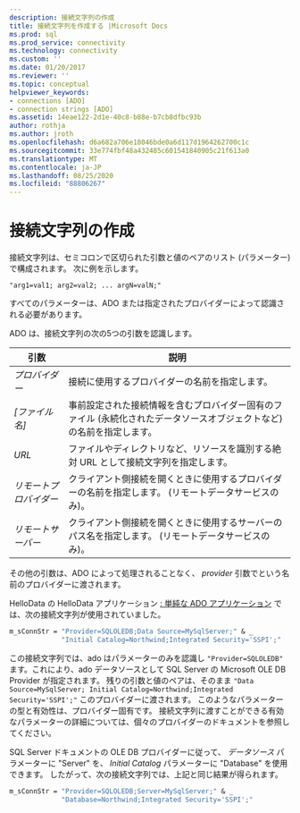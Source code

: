 ```yaml
---
description: 接続文字列の作成
title: 接続文字列を作成する |Microsoft Docs
ms.prod: sql
ms.prod_service: connectivity
ms.technology: connectivity
ms.custom: ''
ms.date: 01/20/2017
ms.reviewer: ''
ms.topic: conceptual
helpviewer_keywords:
- connections [ADO]
- connection strings [ADO]
ms.assetid: 14eae122-2d1e-40c8-b88e-b7cb8dfbc93b
author: rothja
ms.author: jroth
ms.openlocfilehash: d6a682a706e18046bde0a6d117d1964262700c1c
ms.sourcegitcommit: 33e774fbf48a432485c601541840905c21f613a0
ms.translationtype: MT
ms.contentlocale: ja-JP
ms.lasthandoff: 08/25/2020
ms.locfileid: "88806267"
---
```

# <a name="creating-a-connection-string"></a>接続文字列の作成
接続文字列は、セミコロンで区切られた引数と値のペアのリスト (パラメーター) で構成されます。 次に例を示します。  
  
```syntax
"arg1=val1; arg2=val2; ... argN=valN;"  
```  
  
 すべてのパラメーターは、ADO または指定されたプロバイダーによって認識される必要があります。  
  
 ADO は、接続文字列の次の5つの引数を認識します。  
  
|引数|説明|  
|--------------|-----------------|  
|*プロバイダー*|接続に使用するプロバイダーの名前を指定します。|  
|*[ファイル名]*|事前設定された接続情報を含むプロバイダー固有のファイル (永続化されたデータソースオブジェクトなど) の名前を指定します。|  
|*URL*|ファイルやディレクトリなど、リソースを識別する絶対 URL として接続文字列を指定します。|  
|*リモートプロバイダー*|クライアント側接続を開くときに使用するプロバイダーの名前を指定します。 (リモートデータサービスのみ)。|  
|*リモートサーバー*|クライアント側接続を開くときに使用するサーバーのパス名を指定します。 (リモートデータサービスのみ)。|  
  
 その他の引数は、ADO によって処理されることなく、 *provider* 引数でという名前のプロバイダーに渡されます。  
  
 HelloData の HelloData アプリケーション [: 単純な ADO アプリケーション](./hellodata-a-simple-ado-application.md) では、次の接続文字列が使用されていました。  
  
```vb
m_sConnStr = "Provider=SQLOLEDB;Data Source=MySqlServer;" & _  
             "Initial Catalog=Northwind;Integrated Security='SSPI';"  
```  
  
 この接続文字列では、ado はパラメーターのみを認識し `"Provider=SQLOLEDB"` ます。これにより、ado データソースとして SQL Server の Microsoft OLE DB Provider が指定されます。 残りの引数と値のペアは、そのまま `"Data Source=MySqlServer; Initial Catalog=Northwind;Integrated Security='SSPI';"` このプロバイダーに渡されます。 このようなパラメーターの型と有効性は、プロバイダー固有です。 接続文字列に渡すことができる有効なパラメーターの詳細については、個々のプロバイダーのドキュメントを参照してください。  
  
 SQL Server ドキュメントの OLE DB プロバイダーに従って、 *データソース* パラメーターに "Server" を、 *Initial Catalog* パラメーターに "Database" を使用できます。 したがって、次の接続文字列では、上記と同じ結果が得られます。  
  
```vb
m_sConnStr = "Provider=SQLOLEDB;Server=MySqlServer;" & _  
             "Database=Northwind;Integrated Security='SSPI';"  
```